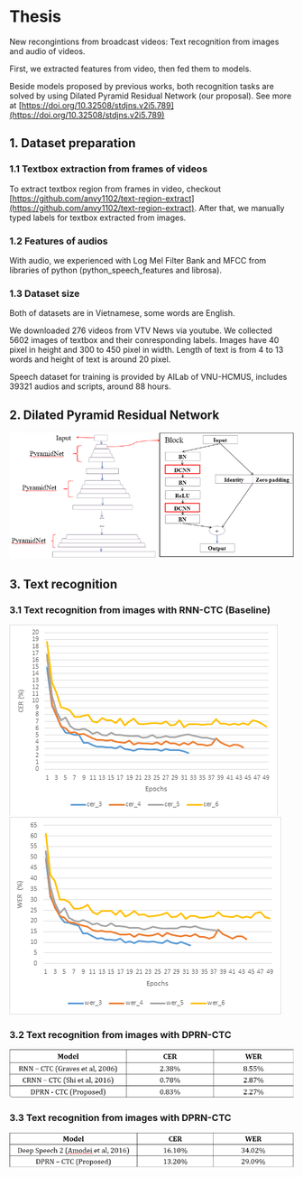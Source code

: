 # Thesis

New recongintions from broadcast videos: Text recognition from images and audio of videos. 

First, we extracted features from video, then fed them to models. 

Beside models proposed by previous works, both recognition tasks are solved by using Dilated Pyramid Residual Network (our proposal). See more at [https://doi.org/10.32508/stdjns.v2i5.789](https://doi.org/10.32508/stdjns.v2i5.789)


## 1. Dataset preparation

### 1.1 Textbox extraction from frames of videos 

To extract textbox region from frames in video, checkout [https://github.com/anvy1102/text-region-extract](https://github.com/anvy1102/text-region-extract). After that, we manually typed labels for textbox extracted from images. 

### 1.2 Features of audios
With audio, we experienced with Log Mel Filter Bank and MFCC from libraries of python (python_speech_features and librosa).

### 1.3 Dataset size

Both of datasets are in Vietnamese, some words are English. 

We downloaded 276 videos from VTV News via youtube. We collected 5602 images of textbox and their conresponding labels. Images have 40 pixel in height and 300 to 450 pixel in width. Length of text is from 4 to 13 words and height of text is around 20 pixel. 

Speech dataset for training is provided by AILab of VNU-HCMUS, includes 39321 audios and scripts, around 88 hours. 

## 2. Dilated Pyramid Residual Network

![DPRN_structure](images/DPRN_structure.png)

## 3. Text recognition

### 3.1 Text recognition from images with RNN-CTC (Baseline)

![rnn-ctc_cer](images/rnn-ctc_cer.png) 
![rnn-ctc_wer](images/rnn-ctc_wer.png)

### 3.2 Text recognition from images with DPRN-CTC
![text_recognition_from_image](images/text_recognition_from_image.png)

### 3.3 Text recognition from images with DPRN-CTC

![text_recognition_from_speech](images/text_recognition_from_speech.png)
